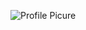 ![Profile Picure](https://www.clipartmax.com/png/middle/166-1665957_vaimo-worldline-reference-smile-smile-open-source-solutions.png)

